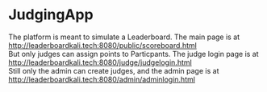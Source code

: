 # JudgingApp
The platform is meant to simulate a Leaderboard. The main page is at
http://leaderboardkali.tech:8080/public/scoreboard.html<br>
But only judges can assign points to Particpants.
The judge login page is at
http://leaderboardkali.tech:8080/judge/judgelogin.html  <br>
Still only the admin can create judges, and the admin page is at
http://leaderboardkali.tech:8080/admin/adminlogin.html
